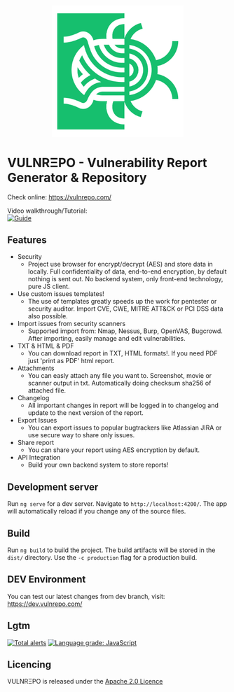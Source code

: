 <div align="center"><img src="/src/assets/logo/vulnrepo_logo.png" width="300"></div>

# VULNRΞPO - Vulnerability Report Generator & Repository

Check online: https://vulnrepo.com/

Video walkthrough/Tutorial:  
[![Guide](https://img.youtube.com/vi/k32Oo57ZQdY/0.jpg)](https://www.youtube.com/watch?v=k32Oo57ZQdY)

## Features

 - Security
    - Project use browser for encrypt/decrypt (AES) and store data in locally. Full confidentiality of data, end-to-end encryption, by default nothing is sent out. No backend system, only front-end technology, pure JS client.
 - Use custom issues templates!
    - The use of templates greatly speeds up the work for pentester or security auditor. Import CVE, CWE, MITRE ATT&CK or PCI DSS data also possible.
 - Import issues from security scanners
    - Supported import from: Nmap, Nessus, Burp, OpenVAS, Bugcrowd. After importing, easily manage and edit vulnerabilities.
 - TXT & HTML & PDF
    - You can download report in TXT, HTML formats!. If you need PDF just 'print as PDF' html report.
 - Attachments
    - You can easly attach any file you want to. Screenshot, movie or scanner output in txt. Automatically doing checksum sha256 of attached file.
 - Changelog
    - All important changes in report will be logged in to changelog and update to the next version of the report.
 - Export Issues
    - You can export issues to popular bugtrackers like Atlassian JIRA or use secure way to share only issues.
 - Share report
    - You can share your report using AES encryption by default.
 - API Integration
    - Build your own backend system to store reports!

## Development server

Run `ng serve` for a dev server. Navigate to `http://localhost:4200/`. The app will automatically reload if you change any of the source files.

## Build

Run `ng build` to build the project. The build artifacts will be stored in the `dist/` directory. Use the `-c production` flag for a production build.

## DEV Environment

You can test our latest changes from dev branch, visit: https://dev.vulnrepo.com/

## Lgtm

[![Total alerts](https://img.shields.io/lgtm/alerts/g/kac89/vulnrepo.svg?logo=lgtm&logoWidth=18)](https://lgtm.com/projects/g/kac89/vulnrepo/alerts/)
[![Language grade: JavaScript](https://img.shields.io/lgtm/grade/javascript/g/kac89/vulnrepo.svg?logo=lgtm&logoWidth=18)](https://lgtm.com/projects/g/kac89/vulnrepo/context:javascript)

## Licencing

VULNRΞPO is released under the [Apache 2.0 Licence](https://www.apache.org/licenses/LICENSE-2.0)